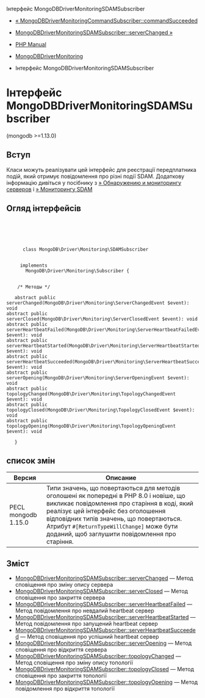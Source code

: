 Інтерфейс MongoDBDriverMonitoringSDAMSubscriber

-   [« MongoDBDriverMonitoringCommandSubscriber::commandSucceeded](mongodb-driver-monitoring-commandsubscriber.commandsucceeded.html)
    
-   [MongoDBDriverMonitoringSDAMSubscriber::serverChanged »](mongodb-driver-monitoring-sdamsubscriber.serverchanged.html)
    
-   [PHP Manual](index.md)
    
-   [MongoDBDriverMonitoring](mongodb.monitoring.md)
    
-   Інтерфейс MongoDBDriverMonitoringSDAMSubscriber
    

# Інтерфейс MongoDBDriverMonitoringSDAMSubscriber

(mongodb >=1.13.0)

## Вступ

Класи можуть реалізувати цей інтерфейс для реєстрації передплатника подій, який отримує повідомлення про різні події SDAM. Додаткову інформацію дивіться у посібнику з [» Обнаружению и мониторингу серверов](https://github.com/mongodb/specifications/blob/master/source/server-discovery-and-monitoring/server-discovery-and-monitoring.rst) і [» Мониторингу SDAM](https://github.com/mongodb/specifications/blob/master/source/server-discovery-and-monitoring/server-discovery-and-monitoring-monitoring.rst)

## Огляд інтерфейсів

```classsynopsis


    
    
     
      class MongoDB\Driver\Monitoring\SDAMSubscriber
     

     implements 
       MongoDB\Driver\Monitoring\Subscriber {
    

    /* Методы */
    
   abstract public serverChanged(MongoDB\Driver\Monitoring\ServerChangedEvent $event): void
abstract public serverClosed(MongoDB\Driver\Monitoring\ServerClosedEvent $event): void
abstract public serverHeartbeatFailed(MongoDB\Driver\Monitoring\ServerHeartbeatFailedEvent $event): void
abstract public serverHeartbeatStarted(MongoDB\Driver\Monitoring\ServerHeartbeatStartedEvent $event): void
abstract public serverHeartbeatSucceeded(MongoDB\Driver\Monitoring\ServerHeartbeatSucceededEvent $event): void
abstract public serverOpening(MongoDB\Driver\Monitoring\ServerOpeningEvent $event): void
abstract public topologyChanged(MongoDB\Driver\Monitoring\TopologyChangedEvent $event): void
abstract public topologyClosed(MongoDB\Driver\Monitoring\TopologyClosedEvent $event): void
abstract public topologyOpening(MongoDB\Driver\Monitoring\TopologyOpeningEvent $event): void

   }
```

## список змін

| Версия | Описание |
| --- | --- |
| PECL mongodb 1.15.0 | Типи значень, що повертаються для методів оголошені як попередні в PHP 8.0 і новіше, що викликає повідомлення про старіння в коді, який реалізує цей інтерфейс без оголошення відповідних типів значень, що повертаються. Атрибут `#[ReturnTypeWillChange]` може бути доданий, щоб заглушити повідомлення про старіння. |

## Зміст

-   [MongoDBDriverMonitoringSDAMSubscriber::serverChanged](mongodb-driver-monitoring-sdamsubscriber.serverchanged.html) — Метод сповіщення про зміну опису сервера
-   [MongoDBDriverMonitoringSDAMSubscriber::serverClosed](mongodb-driver-monitoring-sdamsubscriber.serverclosed.html) — Метод сповіщення про закриття сервера
-   [MongoDBDriverMonitoringSDAMSubscriber::serverHeartbeatFailed](mongodb-driver-monitoring-sdamsubscriber.serverheartbeatfailed.html) — Метод повідомлення про невдалий heartbeat сервер
-   [MongoDBDriverMonitoringSDAMSubscriber::serverHeartbeatStarted](mongodb-driver-monitoring-sdamsubscriber.serverheartbeatstarted.html) — Метод повідомлення про запущений heartbeat сервер
-   [MongoDBDriverMonitoringSDAMSubscriber::serverHeartbeatSucceeded](mongodb-driver-monitoring-sdamsubscriber.serverheartbeatsucceeded.html) — Метод сповіщення про успішний heartbeat сервер
-   [MongoDBDriverMonitoringSDAMSubscriber::serverOpening](mongodb-driver-monitoring-sdamsubscriber.serveropening.html) — Метод сповіщення про відкриття сервера
-   [MongoDBDriverMonitoringSDAMSubscriber::topologyChanged](mongodb-driver-monitoring-sdamsubscriber.topologychanged.html) — Метод сповіщення про зміну опису топології
-   [MongoDBDriverMonitoringSDAMSubscriber::topologyClosed](mongodb-driver-monitoring-sdamsubscriber.topologyclosed.html) — Метод сповіщення про закриття топології
-   [MongoDBDriverMonitoringSDAMSubscriber::topologyOpening](mongodb-driver-monitoring-sdamsubscriber.topologyopening.html) — Метод повідомлення про відкриття топології